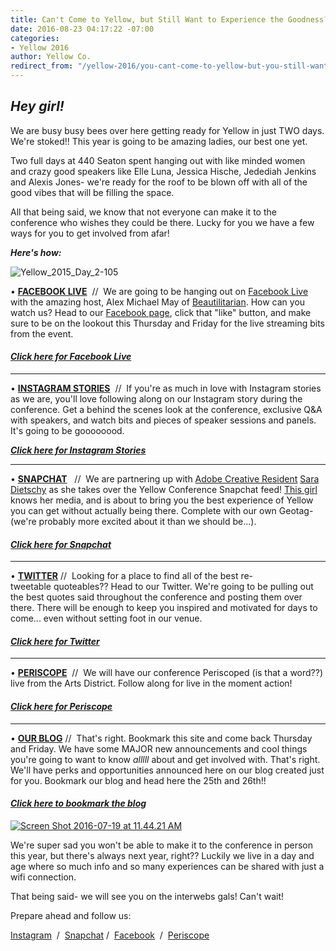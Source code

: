 ```yaml
---
title: Can't Come to Yellow, but Still Want to Experience the Goodness? Here's How.
date: 2016-08-23 04:17:22 -07:00
categories:
- Yellow 2016
author: Yellow Co.
redirect_from: "/yellow-2016/you-cant-come-to-yellow-but-you-still-want-to-soak-in-the-goodness-heres-how/"
---
```


## _Hey girl!_

We are busy busy bees over here getting ready for Yellow in just TWO days. We're stoked!! This year is going to be amazing ladies, our best one yet.

Two full days at 440 Seaton spent hanging out with like minded women and crazy good speakers like Elle Luna, Jessica Hische, Jedediah Jenkins and Alexis Jones- we're ready for the roof to be blown off with all of the good vibes that will be filling the space.

All that being said, we know that not everyone can make it to the conference who wishes they could be there. Lucky for you we have a few ways for you to get involved from afar!

_**Here's how:**_

![Yellow_2015_Day_2-105](https://yellow-blog-images.imgix.net/2016/08/Yellow_2015_Day_2-105.jpg)

• **[FACEBOOK LIVE](https://www.facebook.com/The-Yellow-Conference-1393841977549340/?fref=ts)**  //  We are going to be hanging out on [Facebook Live](https://www.facebook.com/The-Yellow-Conference-1393841977549340/?fref=ts) with the amazing host, Alex Michael May of [Beautilitarian](https://www.instagram.com/beautilitarian/). How can you watch us? Head to our [Facebook page](https://www.facebook.com/The-Yellow-Conference-1393841977549340/?fref=ts), click that "like" button, and make sure to be on the lookout this Thursday and Friday for the live streaming bits from the event.

#### _**[Click here for Facebook Live](https://www.facebook.com/The-Yellow-Conference-1393841977549340/?fref=ts)**_

* * *

• **[INSTAGRAM STORIES](https://www.instagram.com/yellowconference/)**  //  If you're as much in love with Instagram stories as we are, you'll love following along on our Instagram story during the conference. Get a behind the scenes look at the conference, exclusive Q&A with speakers, and watch bits and pieces of speaker sessions and panels. It's going to be goooooood.

_**[Click here for Instagram Stories](https://www.instagram.com/yellowconference/)**_

* * *

• **[SNAPCHAT](https://www.snapchat.com/add/yellow.co)**   //  We are partnering up with [Adobe Creative Resident](http://www.adobe.com/about-adobe/creative-residency.html) [Sara Dietschy](http://saradietschy.com/) as she takes over the Yellow Conference Snapchat feed! [This girl](http://saradietschy.com/) knows her media, and is about to bring you the best experience of Yellow you can get without actually being there. Complete with our own Geotag- (we're probably more excited about it than we should be...).

#### _**[Click here for Snapchat](https://www.snapchat.com/add/yellow.co)**_

* * *

• **[TWITTER](https://twitter.com/yellowconf)** //  Looking for a place to find all of the best re-tweetable quoteables?? Head to our Twitter. We're going to be pulling out the best quotes said throughout the conference and posting them over there. There will be enough to keep you inspired and motivated for days to come... even without setting foot in our venue.

#### _**[Click here for Twitter](https://twitter.com/yellowconf)**_

* * *

• **[PERISCOPE](https://www.periscope.tv/yellowconf)**  //  We will have our conference Periscoped (is that a word??) live from the Arts District. Follow along for live in the moment action!

#### [_**Click here for Periscope**_](https://www.periscope.tv/yellowconf)

* * *

• **[OUR BLOG](http://yellowconference.com/blog/)** //  That's right. Bookmark this site and come back Thursday and Friday. We have some MAJOR new announcements and cool things you're going to want to know _alllll_ about and get involved with. That's right. We'll have perks and opportunities announced here on our blog created just for you. Bookmark our blog and head here the 25th and 26th!!

#### [_**Click here to bookmark the blog**_](http://yellowconference.com/blog/)

[![Screen Shot 2016-07-19 at 11.44.21 AM](https://yellow-blog-images.imgix.net/2016/08/Screen-Shot-2016-07-19-at-11.44.21-AM.png)](https://yellow-blog-images.imgix.net/2016/08/Screen-Shot-2016-07-19-at-11.44.21-AM.png)

We're super sad you won't be able to make it to the conference in person this year, but there's always next year, right?? Luckily we live in a day and age where so much info and so many experiences can be shared with just a wifi connection.

That being said- we will see you on the interwebs gals! Can't wait!

Prepare ahead and follow us:

[Instagram](http://instagram.com/yellowconference)  /  [Snapchat](https://www.snapchat.com/add/yellow.co) /  [Facebook](https://www.facebook.com/The-Yellow-Conference-1393841977549340/?ref=bookmarks)  /  [Periscope](https://www.periscope.tv/yellowconf)
